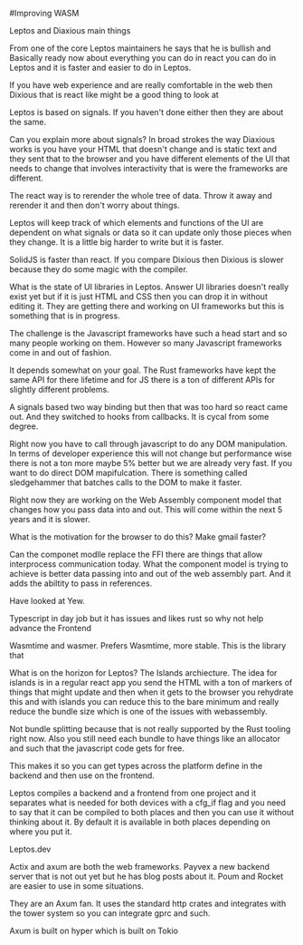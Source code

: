 #Improving WASM

Leptos and Diaxious main things

From one of the core Leptos maintainers he says that he is bullish and Basically ready now about everything you can do in react you can do in Leptos and it is faster and easier to do in Leptos.

If you have web experience and are really comfortable in the web then Dixious that is react like might be a good thing to look at

Leptos is based on signals. If you haven't done either then they are about the same.

Can you explain more about signals? In broad strokes the way Diaxious works is you have your HTML that doesn't change and is static text and they sent that to the browser and you have different elements of the UI that needs to change that involves interactivity that is were the frameworks are different.

The react way is to rerender the whole tree of data. Throw it away and rerender it and then don't worry about things.

Leptos will keep track of which elements and functions of the UI are dependent on what signals or data so it can update only those pieces when they change. It is a little big harder to write but it is faster.

SolidJS is faster than react. If you compare Dixious then Dixious is slower because they do some magic with the compiler.

What is the state of UI libraries in Leptos. Answer UI libraries doesn't really exist yet but if it is just HTML and CSS then you can drop it in without editing it. They are getting there and working on UI frameworks but this is something that is in progress.

The challenge is the Javascript frameworks have such a head start and so many people working on them. However so many Javascript frameworks come in and out of fashion.

It depends somewhat on your goal. The Rust frameworks have kept the same API for there lifetime and for JS there is a ton of different APIs for slightly different problems.

A signals based two way binding but then that was too hard so react came out. And they switched to hooks from callbacks. It is cycal from some degree.

Right now you have to call through javascript to do any DOM manipulation. In terms of developer experience this will not change but performance wise there is not a ton more maybe 5% better but we are already very fast. If you want to do direct DOM mapifulcation. There is something called sledgehammer that batches calls to the DOM to make it faster.

Right now they are working on the Web Assembly component model that changes how you pass data into and out. This will come within the next 5 years and it is slower.

What is the motivation for the browser to do this? Make gmail faster?

Can the componet modlle replace the FFI there are things that allow interprocess communication today. What the component model is trying to achieve is better data passing into and out of the web assembly part. And it adds the abiltity to pass in references.

Have looked at Yew.

Typescript in day job but it has issues and likes rust so why not help advance the Frontend

Wasmtime and wasmer. Prefers Wasmtime, more stable. This is the library that 

What is on the horizon for Leptos? The Islands archiecture. The idea for islands is in a regular react app you send the HTML with a ton of markers of things that might update and then when it gets to the browser you rehydrate this and with islands you can reduce this to the bare minimum and really reduce the bundle size which is one of the issues with webassembly.

Not bundle splitting because that is not really supported by the Rust tooling right now. Also you still need each bundle to have things like an allocator and such that the javascript code gets for free.

This makes it so you can get types across the platform define in the backend and then use on the frontend.

Leptos compiles a backend and a frontend from one project and it separates what is needed for both devices with a cfg_if flag and you need to say that it can be compiled to both places and then you can use it without thinking about it. By default it is available in both places depending on where you put it.

Leptos.dev

Actix and axum are both the web frameworks. Payvex a new backend server that is not out yet but he has blog posts about it. Poum and Rocket are easier to use in some situations.

They are an Axum fan. It uses the standard http crates and integrates with the tower system so you can integrate gprc and such.

Axum is built on hyper which is built on Tokio
